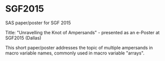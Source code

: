 # SGF2015
SAS paper/poster for SGF 2015

Title: "Unravelling the Knot of Ampersands" - presented as an e-Poster at SGF2015 (Dallas)

This short paper/poster addresses the topic of multiple ampersands in macro variable names, commonly used in macro variable "arrays".
